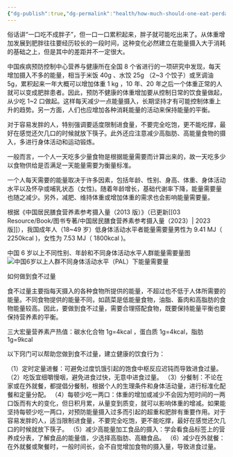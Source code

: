 ```yaml
---
{"dg-publish":true,"dg-permalink":"health/how-much-should-one-eat-perday","permalink":"/health/how-much-should-one-eat-perday/","metatags":{"description":null,"og:site_name":"DavonOs","og:title":"每天应吃多少","og:type":"article","og:url":"https://zuji.eu.org/health/how-much-should-one-eat-perday","og:image":null,"og:image:width":"200","og:image:alt":"articlecover","og:locale":"zh_cn"},"created":"2025-05-02T21:19:44.345+08:00","updated":"2025-07-17T08:33:13.530+08:00"}
---
```



俗话讲“一口吃不成胖子”，但一口一口累积起来，胖子就可能吃出来了。从体重增加发展到肥胖往往要经历较长的一段时间，这种变化必然建立在能量摄入大于消耗的基础之上，但是其中的差距并不一定很大。

中国疾病预防控制中心营养与健康所在全国 8 个省进行的一项研究中发现，每天增加摄入不多的能量，相当于米饭 40g 、水饺 25g （2~3 个饺子）或烹调油 5g，累积起来一年大概可以增加体重 1 kg ，10 年、20 年之后一个体重正常的人就可以变成肥胖患者。因此，预防不健康的体重增加要从控制日常的饮食量做起，从少吃 1~2 口做起。这样每天减少一点能量摄入，长期坚持才有可能控制体重上升的趋势。另一方面，人们也应增加各种消耗能量的活动来保持能量的平衡。  

对于容易发胖的人，特别强调要适度限制进食量，不要完全吃饱，更不能吃撑，最好在感觉还欠几口的时候就放下筷子。此外还应注意减少高脂肪、高能量食物的摄入，多进行身体活动和运动锻炼。  

一般而言，一个人一天吃多少量食物是根据能量需要而计算出来的，故一天吃多少以食物供给是否满足一天能量需要为衡量标准。

一个人每天需要的能量取决于许多因素，包括年龄、性别、身高、体重、身体活动水平以及怀孕或哺乳状态（女性)。随着年龄增长，基础代谢率下降，能量需要量也随之减少。另外，减肥、维持体重或增加体重的需求也会影响能量需要量。  

根据《中国居民膳食营养素参考摄入量（2013 版）》（已更新[[03 Resource/Book/图书专著/中国居民膳食营养素参考摄入量（2023）\| 2023 版]]），我国成年人（18~49 岁）低身体活动水平者能量需要量男性为 9.41 MJ（ $2250\mathrm{kcal}$ )，女性为 7.53 MJ（ $1800\mathrm{kcal}$ )。

中国 6 岁以上不同性别、年龄和不同身体活动水平人群能量需要量图  
![中国6岁以上人群不同身体活动水平（PAL）下能量需要量 ](https://cdn-mineru.openxlab.org.cn/extract/22ddf09d-1891-4ac5-963b-13d391492197/61f7f4842bfdf2580cfc0eb60ac41a9d1073d81563952807473b8ee4d13a17af.jpg)  

如何做到食不过量  

食不过量主要指每天摄入的各种食物所提供的能量，不超过也不低于人体所需要的能量。不同食物提供的能量不同，如蔬菜是低能量食物，油脂、畜肉和高脂肪的食物能量较高。因此，要做到食不过量，需要合理搭配食物，既要保持能量平衡也要保持营养素的平衡。  

三大宏量营养素产热值：碳水化合物 1g=4kcal ，蛋白质 1g=4kcal，脂肪 1g=9kcal  

以下窍门可以帮助您做到食不过量，建立健康的饮食行为：  

（1）定时定量进餐：可避免过度饥饿引起的饱食中枢反应迟钝而导致进食过量。
（2）吃饭宜细嚼慢咽，避免进食过快，无意中进食过量。
（3）分餐制：不论在家或在外就餐，都提倡分餐制，根据个人的生理条件和身体活动量，进行标准化配餐和定量分配。
（4）每顿少吃一两口：体重的增加或减少不会因为短时间的一两口饭而有大的变化，但日积月累，从量变到质变，就可以影响体重的增减。如果能坚持每顿少吃一两口，对预防能量摄入过多而引起的超重和肥胖有重要作用。对于容易发胖的人，适当限制进食量，不要完全吃饱，更不能吃撑，最好在感觉还欠几口的时候就放下筷子。
（5）减少高能量加工食品的摄入：学会看食品标签上的营养成分表，了解食品的能量值，少选择高脂肪、高糖食品。
（6）减少在外就餐：在外就餐或聚餐时，一般时间长，会不自觉增加食物的摄入量，导致进食过量。  
